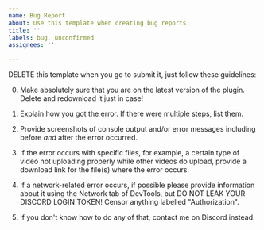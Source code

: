 ```yaml
---
name: Bug Report
about: Use this template when creating bug reports.
title: ''
labels: bug, unconfirmed
assignees: ''

---
```


DELETE this template when you go to submit it, just follow these guidelines:

0. Make absolutely sure that you are on the latest version of the plugin.
Delete and redownload it just in case!

1. Explain how you got the error. If there were multiple steps, list them.

2. Provide screenshots of console output and/or error messages including before *and* after the error occurred.

3. If the error occurs with specific files, for example, a certain type of video not uploading properly while other videos do upload, provide a download link for the file(s) where the error occurs.

4. If a network-related error occurs, if possible please provide information about it using the Network tab of DevTools, but DO NOT LEAK YOUR DISCORD LOGIN TOKEN! Censor anything labelled "Authorization".

5. If you don't know how to do any of that, contact me on Discord instead.
